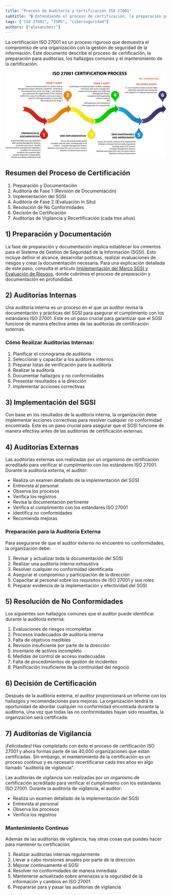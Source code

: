 ```yaml
---
title: "Proceso de Auditoría y Certificación ISO 27001"
subtitle: "🔒 Entendiendo el proceso de certificación, la preparación para auditorías, los hallazgos comunes y el mantenimiento de la certificación"
tags: ["ISO 27001", "ISMS", "ciberseguridad"]
authors: ["alesanchezr"]
---
```


La certificación ISO 27001 es un proceso riguroso que demuestra el compromiso de una organización con la gestión de seguridad de la información. Este documento describe el proceso de certificación, la preparación para auditorías, los hallazgos comunes y el mantenimiento de la certificación.

![proceso-certificación-iso-27001](../assets/11-ISO-27001/iso-27001-process.png)

## Resumen del Proceso de Certificación

1. Preparación y Documentación
2. Auditoría de Fase 1 (Revisión de Documentación)
3. Implementación del SGSI
4. Auditoría de Fase 2 (Evaluación In Situ)
5. Resolución de No Conformidades
6. Decisión de Certificación
7. Auditorías de Vigilancia y Recertificación (cada tres años)

## 1) Preparación y Documentación

La fase de preparación y documentación implica establecer los cimientos para el Sistema de Gestión de Seguridad de la Información (SGSI). Esto incluye definir el alcance, desarrollar políticas, realizar evaluaciones de riesgos y crear la documentación necesaria. Para una explicación detallada de este paso, consulta el artículo [Implementación del Marco SGSI y Evaluación de Riesgos](./isms-framework-and-risk-assessment.md), donde cubrimos el proceso de preparación y documentación en profundidad.

## 2) Auditorías Internas

Una auditoría interna es un proceso en el que un auditor revisa la documentación y prácticas del SGSI para asegurar el cumplimiento con los estándares ISO 27001. Este es un paso crucial para garantizar que el SGSI funcione de manera efectiva antes de las auditorías de certificación externas.

### Cómo Realizar Auditorías Internas:

1. Planificar el cronograma de auditoría
2. Seleccionar y capacitar a los auditores internos
3. Preparar listas de verificación para la auditoría
4. Realizar la auditoría
5. Documentar hallazgos y no conformidades
6. Presentar resultados a la dirección
7. Implementar acciones correctivas

## 3) Implementación del SGSI

Con base en los resultados de la auditoría interna, la organización debe implementar acciones correctivas para resolver cualquier no conformidad encontrada. Este es un paso crucial para asegurar que el SGSI funcione de manera efectiva antes de las auditorías de certificación externas.

## 4) Auditorías Externas

Las auditorías externas son realizadas por un organismo de certificación acreditado para verificar el cumplimiento con los estándares ISO 27001. Durante la auditoría externa, el auditor:

- Realiza un examen detallado de la implementación del SGSI
- Entrevista al personal
- Observa los procesos
- Verifica los registros
- Revisa la documentación pertinente
- Verifica el cumplimiento con los estándares ISO 27001
- Identifica no conformidades
- Recomienda mejoras

### Preparación para la Auditoría Externa

Para asegurarse de que el auditor externo no encuentre no conformidades, la organización debe:

1. Revisar y actualizar toda la documentación del SGSI
2. Realizar una auditoría interna exhaustiva
3. Resolver cualquier no conformidad identificada
4. Asegurar el compromiso y participación de la dirección
5. Capacitar al personal sobre los requisitos de ISO 27001 y sus roles
6. Preparar evidencia de la implementación y efectividad del SGSI

## 5) Resolución de No Conformidades

Los siguientes son hallazgos comunes que el auditor puede identificar durante la auditoría externa:

1. Evaluaciones de riesgos incompletas
2. Procesos inadecuados de auditoría interna
3. Falta de objetivos medibles
4. Revisión insuficiente por parte de la dirección
5. Inventario de activos incompleto
6. Medidas de control de acceso inadecuadas
7. Falta de procedimientos de gestión de incidentes
8. Planificación insuficiente de la continuidad del negocio

## 6) Decisión de Certificación

Después de la auditoría externa, el auditor proporcionará un informe con los hallazgos y recomendaciones para mejoras. La organización tendrá la oportunidad de abordar cualquier no conformidad encontrada durante la auditoría. Una vez que todas las no conformidades hayan sido resueltas, la organización será certificada.

## 7) Auditorías de Vigilancia

¡Felicidades! Has completado con éxito el proceso de certificación ISO 27001 y ahora formas parte de las 40,000 organizaciones que están certificadas. Sin embargo, el mantenimiento de la certificación es un proceso continuo y es necesario recertificarse cada tres años en algo llamado "auditoría de vigilancia".

Las auditorías de vigilancia son realizadas por un organismo de certificación acreditado para verificar el cumplimiento con los estándares ISO 27001. Durante la auditoría de vigilancia, el auditor:

- Realiza un examen detallado de la implementación del SGSI
- Entrevista al personal
- Observa los procesos
- Verifica los registros

### Mantenimiento Continuo

Además de las auditorías de vigilancia, hay otras cosas que puedes hacer para mantener tu certificación:

1. Realizar auditorías internas regularmente
2. Llevar a cabo revisiones anuales por parte de la dirección
3. Mejorar continuamente el SGSI
4. Resolver no conformidades de manera inmediata
5. Mantenerse actualizado sobre amenazas a la seguridad de la información y cambios en ISO 27001
6. Prepararse para y pasar las auditorías de vigilancia
